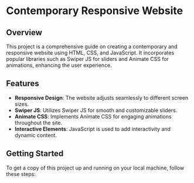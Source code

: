 # Contemporary Responsive Website

## Overview

This project is a comprehensive guide on creating a contemporary and responsive website using HTML, CSS, and JavaScript. It incorporates popular libraries such as Swiper JS for sliders and Animate CSS for animations, enhancing the user experience.

## Features

- **Responsive Design**: The website adjusts seamlessly to different screen sizes.
- **Swiper JS**: Utilizes Swiper JS for smooth and customizable sliders.
- **Animate CSS**: Implements Animate CSS for engaging animations throughout the site.
- **Interactive Elements**: JavaScript is used to add interactivity and dynamic content.

## Getting Started

To get a copy of this project up and running on your local machine, follow these steps:

